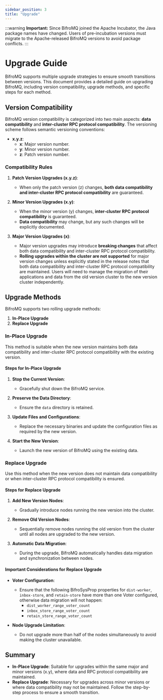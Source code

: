 ```yaml
---
sidebar_position: 3
title: "Upgrade"
---
```


:::warning
**Important:** Since BifroMQ joined the Apache Incubator, the Java package names have changed. Users of pre-incubation versions must migrate to the Apache-released BifroMQ versions to avoid package conflicts.
:::

# Upgrade Guide

BifroMQ supports multiple upgrade strategies to ensure smooth transitions between versions. This document provides a detailed guide on upgrading BifroMQ, including version compatibility, upgrade methods, and specific steps for each method.

## Version Compatibility

BifroMQ version compatibility is categorized into two main aspects: **data compatibility** and **inter-cluster RPC protocol compatibility**. The versioning scheme follows semantic versioning conventions:

- **x.y.z**:
  - **x**: Major version number.
  - **y**: Minor version number.
  - **z**: Patch version number.

### Compatibility Rules

1. **Patch Version Upgrades (x.y.z)**:

   - When only the patch version (z) changes, **both data compatibility and inter-cluster RPC protocol compatibility** are guaranteed.

2. **Minor Version Upgrades (x.y)**:

   - When the minor version (y) changes, **inter-cluster RPC protocol compatibility** is guaranteed.
   - **Data compatibility** may change, but any such changes will be explicitly documented.

3. **Major Version Upgrades (x)**:
   - Major version upgrades may introduce **breaking changes** that affect both data compatibility and inter-cluster RPC protocol compatibility.
   - **Rolling upgrades within the cluster are not supported** for major version changes unless explicitly stated in the release notes that both data compatibility and inter-cluster RPC protocol compatibility are maintained. Users will need to manage the migration of their applications and data from the old version cluster to the new version cluster independently.

## Upgrade Methods

BifroMQ supports two rolling upgrade methods:

1. **In-Place Upgrade**
2. **Replace Upgrade**

### In-Place Upgrade

This method is suitable when the new version maintains both data compatibility and inter-cluster RPC protocol compatibility with the existing version.

#### Steps for In-Place Upgrade

1. **Stop the Current Version**:

   - Gracefully shut down the BifroMQ service.

2. **Preserve the Data Directory**:

   - Ensure the `data` directory is retained.

3. **Update Files and Configurations**:

   - Replace the necessary binaries and update the configuration files as required by the new version.

4. **Start the New Version**:
   - Launch the new version of BifroMQ using the existing data.

### Replace Upgrade

Use this method when the new version does not maintain data compatibility or when inter-cluster RPC protocol compatibility is ensured.

#### Steps for Replace Upgrade

1. **Add New Version Nodes**:

   - Gradually introduce nodes running the new version into the cluster.

2. **Remove Old Version Nodes**:

   - Sequentially remove nodes running the old version from the cluster until all nodes are upgraded to the new version.

3. **Automatic Data Migration**:
   - During the upgrade, BifroMQ automatically handles data migration and synchronization between nodes.

#### Important Considerations for Replace Upgrade

- **Voter Configuration**:

  - Ensure that the following BifroSysProp properties for `dist-worker`, `inbox-store`, and `retain-store` have more than one Voter configured, otherwise data migration will not happen:
    - `dist_worker_range_voter_count`
    - `inbox_store_range_voter_count`
    - `retain_store_range_voter_count`

- **Node Upgrade Limitation**:
  - Do not upgrade more than half of the nodes simultaneously to avoid making the cluster unavailable.

## Summary

- **In-Place Upgrade**: Suitable for upgrades within the same major and minor versions (x.y), where data and RPC protocol compatibility are maintained.
- **Replace Upgrade**: Necessary for upgrades across minor versions or where data compatibility may not be maintained. Follow the step-by-step process to ensure a smooth transition.
